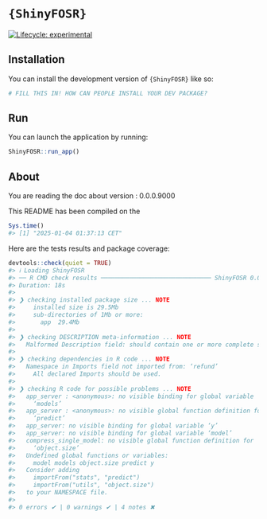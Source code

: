 
<!-- README.md is generated from README.Rmd. Please edit that file -->

# `{ShinyFOSR}`

<!-- badges: start -->

[![Lifecycle:
experimental](https://img.shields.io/badge/lifecycle-experimental-orange.svg)](https://lifecycle.r-lib.org/articles/stages.html#experimental)
<!-- badges: end -->

## Installation

You can install the development version of `{ShinyFOSR}` like so:

``` r
# FILL THIS IN! HOW CAN PEOPLE INSTALL YOUR DEV PACKAGE?
```

## Run

You can launch the application by running:

``` r
ShinyFOSR::run_app()
```

## About

You are reading the doc about version : 0.0.0.9000

This README has been compiled on the

``` r
Sys.time()
#> [1] "2025-01-04 01:37:13 CET"
```

Here are the tests results and package coverage:

``` r
devtools::check(quiet = TRUE)
#> ℹ Loading ShinyFOSR
#> ── R CMD check results ─────────────────────────────── ShinyFOSR 0.0.0.9000 ────
#> Duration: 18s
#> 
#> ❯ checking installed package size ... NOTE
#>     installed size is 29.5Mb
#>     sub-directories of 1Mb or more:
#>       app  29.4Mb
#> 
#> ❯ checking DESCRIPTION meta-information ... NOTE
#>   Malformed Description field: should contain one or more complete sentences.
#> 
#> ❯ checking dependencies in R code ... NOTE
#>   Namespace in Imports field not imported from: ‘refund’
#>     All declared Imports should be used.
#> 
#> ❯ checking R code for possible problems ... NOTE
#>   app_server : <anonymous>: no visible binding for global variable
#>     ‘models’
#>   app_server : <anonymous>: no visible global function definition for
#>     ‘predict’
#>   app_server: no visible binding for global variable ‘y’
#>   app_server: no visible binding for global variable ‘model’
#>   compress_single_model: no visible global function definition for
#>     ‘object.size’
#>   Undefined global functions or variables:
#>     model models object.size predict y
#>   Consider adding
#>     importFrom("stats", "predict")
#>     importFrom("utils", "object.size")
#>   to your NAMESPACE file.
#> 
#> 0 errors ✔ | 0 warnings ✔ | 4 notes ✖
```

